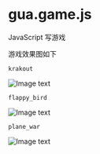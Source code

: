 # gua.game.js
JavaScript 写游戏

游戏效果图如下

```krakout```

![Image text](https://github.com/baiykmax/gua.game.js/blob/master/img/krakout.gif)

```flappy_bird```

![Image text](https://github.com/baiykmax/gua.game.js/blob/master/img/flappybird.gif)

```plane_war```

![Image text](https://github.com/baiykmax/gua.game.js/blob/master/img/plane.gif)